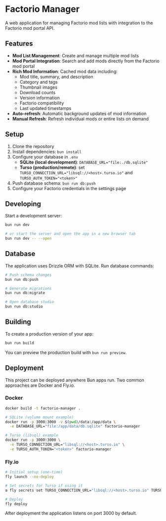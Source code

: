 # Factorio Manager

A web application for managing Factorio mod lists with integration to the Factorio mod portal API.

## Features

- **Mod List Management**: Create and manage multiple mod lists
- **Mod Portal Integration**: Search and add mods directly from the Factorio mod portal
- **Rich Mod Information**: Cached mod data including:
  - Mod title, summary, and description
  - Category and tags
  - Thumbnail images
  - Download counts
  - Version information
  - Factorio compatibility
  - Last updated timestamps
- **Auto-refresh**: Automatic background updates of mod information
- **Manual Refresh**: Refresh individual mods or entire lists on demand

## Setup

1. Clone the repository
2. Install dependencies: `bun install`
3. Configure your database in `.env`
   - **SQLite (local development)**: `DATABASE_URL="file:./db.sqlite"`
   - **Turso (production/remote)**: set `TURSO_CONNECTION_URL="libsql://<host>.turso.io"` and `TURSO_AUTH_TOKEN="<token>"`
4. Push database schema: `bun run db:push`
5. Configure your Factorio credentials in the settings page

## Developing

Start a development server:

```bash
bun run dev

# or start the server and open the app in a new browser tab
bun run dev -- --open
```

## Database

The application uses Drizzle ORM with SQLite. Run database commands:

```bash
# Push schema changes
bun run db:push

# Generate migrations
bun run db:migrate

# Open database studio
bun run db:studio
```

## Building

To create a production version of your app:

```bash
bun run build
```

You can preview the production build with `bun run preview`.

## Deployment

This project can be deployed anywhere Bun&nbsp;apps run. Two common approaches are Docker and Fly.io.

### Docker

```bash
docker build -t factorio-manager .

# SQLite (volume mount example)
docker run -p 3000:3000 -v $(pwd)/data:/app/data \
  -e DATABASE_URL="file:/app/data/db.sqlite" factorio-manager

# Turso (libsql) example
docker run -p 3000:3000 \
  -e TURSO_CONNECTION_URL="libsql://<host>.turso.io" \
  -e TURSO_AUTH_TOKEN="<token>" factorio-manager
```

### Fly.io

```bash
# Initial setup (one-time)
fly launch --no-deploy

# Set secrets for Turso if using it
a fly secrets set TURSO_CONNECTION_URL="libsql://<host>.turso.io" TURSO_AUTH_TOKEN="<token>"

# Deploy
fly deploy
```

After deployment the application listens on port&nbsp;3000 by default.
